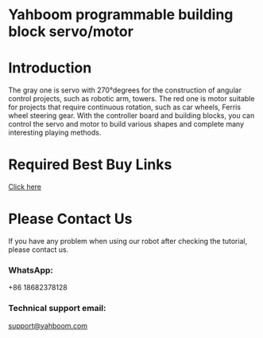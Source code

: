 # Yahboom programmable building block servo/motor

# Introduction
The gray one is servo with 270°degrees for the construction of angular control projects, such as robotic arm, towers. The red one is motor suitable for projects that require continuous rotation, such as car wheels, Ferris wheel steering gear. With the controller board and building blocks, you can control the servo and motor to build various shapes and complete many interesting playing methods. 

# Required Best Buy Links
[Click here](https://category.yahboom.net/products/building-block-servo-motor)

# Please Contact Us
If you have any problem when using our robot after checking the tutorial, please contact us.

### WhatsApp:
+86 18682378128

### Technical support email: 
support@yahboom.com

